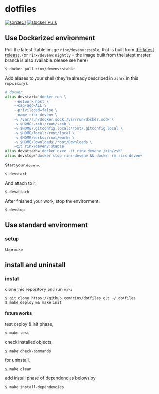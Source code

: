 # dotfiles
[![CircleCI](https://circleci.com/gh/rinx/dotfiles/tree/master.svg?style=svg)](https://circleci.com/gh/rinx/dotfiles)
[![Docker Pulls](https://img.shields.io/docker/pulls/rinx/devenv.svg?style=flat-square)](https://hub.docker.com/r/rinx/devenv)

## Use Dockerized environment

Pull the latest stable image `rinx/devenv:stable`, that is built from [the latest release](https://github.com/rinx/dotfiles/releases).
(or `rinx/devenv:nightly` = the image built from the latest master branch is also available.
[please see here](https://hub.docker.com/r/rinx/devenv/tags))

    $ docker pull rinx/devenv:stable

Add aliases to your shell (they're already described in `zshrc` in this repository).

```sh
# docker
alias devstart='docker run \
    --network host \
    --cap-add=ALL \
    --privileged=false \
    --name rinx-devenv \
    -v /var/run/docker.sock:/var/run/docker.sock \
    -v $HOME/.ssh:/root/.ssh \
    -v $HOME/.gitconfig.local:/root/.gitconfig.local \
    -v $HOME/local:/root/local \
    -v $HOME/works:/root/works \
    -v $HOME/Downloads:/root/Downloads \
    -dit rinx/devenv:stable'
alias devattach='docker exec -it rinx-devenv /bin/zsh'
alias devstop='docker stop rinx-devenv && docker rm rinx-devenv'
```

Start your `devenv`.

    $ devstart

And attach to it.

    $ devattach

After finished your work, stop the environment.

    $ devstop


## Use standard environment

### setup

Use `make`

## install and uninstall

### install

clone this repository and run `make`

    $ git clone https://github.com/rinx/dotfiles.git ~/.dotfiles
    $ make deploy && make init

#### future works

test deploy & init phase,

    $ make test

check installed objects,

    $ make check-commands

for uninstall,

    $ make clean

add install phase of dependencies belows by

    $ make install-dependencies
